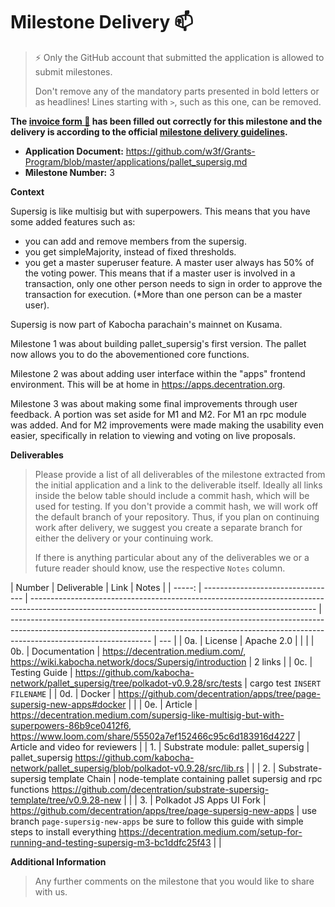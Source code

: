 # Milestone Delivery :mailbox:

> ⚡ Only the GitHub account that submitted the application is allowed to submit milestones.
>
> Don't remove any of the mandatory parts presented in bold letters or as headlines! Lines starting with `>`, such as this one, can be removed.

**The [invoice form :pencil:](https://docs.google.com/forms/d/e/1FAIpQLSfmNYaoCgrxyhzgoKQ0ynQvnNRoTmgApz9NrMp-hd8mhIiO0A/viewform) has been filled out correctly for this milestone and the delivery is according to the official [milestone delivery guidelines](https://github.com/w3f/Grants-Program/blob/master/docs/milestone-deliverables-guidelines.md).**

- **Application Document:** https://github.com/w3f/Grants-Program/blob/master/applications/pallet_supersig.md
- **Milestone Number:** 3

**Context**

Supersig is like multisig but with superpowers. This means that you have some added features such as:

- you can add and remove members from the supersig.
- you get simpleMajority, instead of fixed thresholds.
- you get a master superuser feature. A master user always has 50% of the voting power. This means that if a master user is involved in a transaction, only one other person needs to sign in order to approve the transaction for execution. (\*More than one person can be a master user).

Supersig is now part of Kabocha parachain's mainnet on Kusama.

Milestone 1 was about building pallet_supersig's first version. The pallet now allows you to do the abovementioned core functions.

Milestone 2 was about adding user interface within the "apps" frontend environment. This will be at home in https://apps.decentration.org.

Milestone 3 was about making some final improvements through user feedback. A portion was set aside for M1 and M2. For M1 an rpc module was added. And for M2 improvements were made making the usability even easier, specifically in relation to viewing and voting on live proposals.

**Deliverables**

> Please provide a list of all deliverables of the milestone extracted from the initial application and a link to the deliverable itself. Ideally all links inside the below table should include a commit hash, which will be used for testing. If you don't provide a commit hash, we will work off the default branch of your repository. Thus, if you plan on continuing work after delivery, we suggest you create a separate branch for either the delivery or your continuing work.
>
> If there is anything particular about any of the deliverables we or a future reader should know, use the respective `Notes` column.

| Number | Deliverable                       | Link                                                                                                                                                  | Notes                                                                                                                                                                                           |
| -----: | --------------------------------- | ----------------------------------------------------------------------------------------------------------------------------------------------------- | ----------------------------------------------------------------------------------------------------------------------------------------------------------------------------------------------- | --- |
|    0a. | License                           | Apache 2.0                                                                                                                                            |                                                                                                                                                                                                 |     |
|    0b. | Documentation                     | https://decentration.medium.com/, https://wiki.kabocha.network/docs/Supersig/introduction                                                             | 2 links                                                                                                                                                                                         |
|    0c. | Testing Guide                     | https://github.com/kabocha-network/pallet_supersig/tree/polkadot-v0.9.28/src/tests                                                                    | cargo test `INSERT FILENAME`                                                                                                                                                                    |
|    0d. | Docker                            | https://github.com/decentration/apps/tree/page-supersig-new-apps#docker                                                                               |                                                                                                                                                                                                 |
|    0e. | Article                           | https://decentration.medium.com/supersig-like-multisig-but-with-superpowers-86b9ce0412f6, https://www.loom.com/share/55502a7ef152466c95c6d183916d4227 | Article and video for reviewers                                                                                                                                                                 |
|     1. | Substrate module: pallet_supersig | pallet_supersig https://github.com/kabocha-network/pallet_supersig/blob/polkadot-v0.9.28/src/lib.rs                                                   |                                                                                                                                                                                                 |
|     2. | Substrate-supersig template Chain | node-template containing pallet supersig and rpc functions https://github.com/decentration/substrate-supersig-template/tree/v0.9.28-new               |                                                                                                                                                                                                 |
|     3. | Polkadot JS Apps UI Fork          | https://github.com/decentration/apps/tree/page-supersig-new-apps                                                                                      | use branch `page-supersig-new-apps` be sure to follow this guide with simple steps to install everything https://decentration.medium.com/setup-for-running-and-testing-supersig-m3-bc1ddfc25f43 |     |

**Additional Information**

> Any further comments on the milestone that you would like to share with us.

